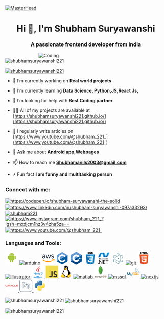
[![MasterHead](https://camo.githubusercontent.com/835452490445b3a39c58849a1d717b7880cb36ad3675de9f5a5299e7890c312e/687474703a2f2f6c617273656e736f6c7574696f6e732e6e6f2f64656d6f732f7061727469636c652d616e696d6174696f6e2e676966)](https://camo.githubusercontent.com/835452490445b3a39c58849a1d717b7880cb36ad3675de9f5a5299e7890c312e/687474703a2f2f6c617273656e736f6c7574696f6e732e6e6f2f64656d6f732f7061727469636c652d616e696d6174696f6e2e676966)
<h1 align="center">Hi 👋, I'm Shubham Suryawanshi</h1>
<h3 align="center">A passionate frontend developer from India</h3>
<img align="right" alt="Coding" width="400" src="https://github.com/rudrabarad/Gifs">

<p align="left"> <img src="https://komarev.com/ghpvc/?username=shubhamsuryawanshi221&label=Profile%20views&color=0e75b6&style=flat" alt="shubhamsuryawanshi221" /> </p>

<p align="left"> <a href="https://github.com/ryo-ma/github-profile-trophy"><img src="https://github-profile-trophy.vercel.app/?username=shubhamsuryawanshi221" alt="shubhamsuryawanshi221" /></a> </p>

- 🔭 I’m currently working on **Real world projects**

- 🌱 I’m currently learning **Data Science, Python,JS,React Js,**

- 🤝 I’m looking for help with **Best Coding partner**

- 👨‍💻 All of my projects are available at [https://shubhamsuryawanshi221.github.io/](https://shubhamsuryawanshi221.github.io/)

- 📝 I regularly write articles on [https://www.youtube.com/@shubham_221_](https://www.youtube.com/@shubham_221_)

- 💬 Ask me about **Android app,Webpages**

- 📫 How to reach me **Shubhamanils2003@gmail.com**

- ⚡ Fun fact **I am funny and multitasking person**

<h3 align="left">Connect with me:</h3>
<p align="left">
<a href="https://codepen.io/https://codepen.io/shubham-suryawanshi-the-solid" target="blank"><img align="center" src="https://raw.githubusercontent.com/rahuldkjain/github-profile-readme-generator/master/src/images/icons/Social/codepen.svg" alt="https://codepen.io/shubham-suryawanshi-the-solid" height="30" width="40" /></a>
<a href="https://linkedin.com/in/https://www.linkedin.com/in/shubham-suryawanshi-097a33293/" target="blank"><img align="center" src="https://raw.githubusercontent.com/rahuldkjain/github-profile-readme-generator/master/src/images/icons/Social/linked-in-alt.svg" alt="https://www.linkedin.com/in/shubham-suryawanshi-097a33293/" height="30" width="40" /></a>
<a href="https://fb.com/shubham221" target="blank"><img align="center" src="https://raw.githubusercontent.com/rahuldkjain/github-profile-readme-generator/master/src/images/icons/Social/facebook.svg" alt="shubham221" height="30" width="40" /></a>
<a href="https://instagram.com/https://www.instagram.com/shubham_221_?igsh=mxdjcm1hz3v4zha5za==" target="blank"><img align="center" src="https://raw.githubusercontent.com/rahuldkjain/github-profile-readme-generator/master/src/images/icons/Social/instagram.svg" alt="https://www.instagram.com/shubham_221_?igsh=mxdjcm1hz3v4zha5za==" height="30" width="40" /></a>
<a href="https://www.youtube.com/c/https://www.youtube.com/@shubham_221_" target="blank"><img align="center" src="https://raw.githubusercontent.com/rahuldkjain/github-profile-readme-generator/master/src/images/icons/Social/youtube.svg" alt="https://www.youtube.com/@shubham_221_" height="30" width="40" /></a>
</p>

<h3 align="left">Languages and Tools:</h3>
<p align="left"> <a href="https://developer.android.com" target="_blank" rel="noreferrer"> <img src="https://raw.githubusercontent.com/devicons/devicon/master/icons/android/android-original-wordmark.svg" alt="android" width="40" height="40"/> </a> <a href="https://www.arduino.cc/" target="_blank" rel="noreferrer"> <img src="https://cdn.worldvectorlogo.com/logos/arduino-1.svg" alt="arduino" width="40" height="40"/> </a> <a href="https://aws.amazon.com" target="_blank" rel="noreferrer"> <img src="https://raw.githubusercontent.com/devicons/devicon/master/icons/amazonwebservices/amazonwebservices-original-wordmark.svg" alt="aws" width="40" height="40"/> </a> <a href="https://www.cprogramming.com/" target="_blank" rel="noreferrer"> <img src="https://raw.githubusercontent.com/devicons/devicon/master/icons/c/c-original.svg" alt="c" width="40" height="40"/> </a> <a href="https://www.w3schools.com/cpp/" target="_blank" rel="noreferrer"> <img src="https://raw.githubusercontent.com/devicons/devicon/master/icons/cplusplus/cplusplus-original.svg" alt="cplusplus" width="40" height="40"/> </a> <a href="https://www.w3schools.com/css/" target="_blank" rel="noreferrer"> <img src="https://raw.githubusercontent.com/devicons/devicon/master/icons/css3/css3-original-wordmark.svg" alt="css3" width="40" height="40"/> </a> <a href="https://dotnet.microsoft.com/" target="_blank" rel="noreferrer"> <img src="https://raw.githubusercontent.com/devicons/devicon/master/icons/dot-net/dot-net-original-wordmark.svg" alt="dotnet" width="40" height="40"/> </a> <a href="https://www.electronjs.org" target="_blank" rel="noreferrer"> <img src="https://raw.githubusercontent.com/devicons/devicon/master/icons/electron/electron-original.svg" alt="electron" width="40" height="40"/> </a> <a href="https://git-scm.com/" target="_blank" rel="noreferrer"> <img src="https://www.vectorlogo.zone/logos/git-scm/git-scm-icon.svg" alt="git" width="40" height="40"/> </a> <a href="https://www.w3.org/html/" target="_blank" rel="noreferrer"> <img src="https://raw.githubusercontent.com/devicons/devicon/master/icons/html5/html5-original-wordmark.svg" alt="html5" width="40" height="40"/> </a> <a href="https://www.adobe.com/in/products/illustrator.html" target="_blank" rel="noreferrer"> <img src="https://www.vectorlogo.zone/logos/adobe_illustrator/adobe_illustrator-icon.svg" alt="illustrator" width="40" height="40"/> </a> <a href="https://www.java.com" target="_blank" rel="noreferrer"> <img src="https://raw.githubusercontent.com/devicons/devicon/master/icons/java/java-original.svg" alt="java" width="40" height="40"/> </a> <a href="https://developer.mozilla.org/en-US/docs/Web/JavaScript" target="_blank" rel="noreferrer"> <img src="https://raw.githubusercontent.com/devicons/devicon/master/icons/javascript/javascript-original.svg" alt="javascript" width="40" height="40"/> </a> <a href="https://www.linux.org/" target="_blank" rel="noreferrer"> <img src="https://raw.githubusercontent.com/devicons/devicon/master/icons/linux/linux-original.svg" alt="linux" width="40" height="40"/> </a> <a href="https://www.mathworks.com/" target="_blank" rel="noreferrer"> <img src="https://upload.wikimedia.org/wikipedia/commons/2/21/Matlab_Logo.png" alt="matlab" width="40" height="40"/> </a> <a href="https://www.mongodb.com/" target="_blank" rel="noreferrer"> <img src="https://raw.githubusercontent.com/devicons/devicon/master/icons/mongodb/mongodb-original-wordmark.svg" alt="mongodb" width="40" height="40"/> </a> <a href="https://www.microsoft.com/en-us/sql-server" target="_blank" rel="noreferrer"> <img src="https://www.svgrepo.com/show/303229/microsoft-sql-server-logo.svg" alt="mssql" width="40" height="40"/> </a> <a href="https://www.mysql.com/" target="_blank" rel="noreferrer"> <img src="https://raw.githubusercontent.com/devicons/devicon/master/icons/mysql/mysql-original-wordmark.svg" alt="mysql" width="40" height="40"/> </a> <a href="https://nextjs.org/" target="_blank" rel="noreferrer"> <img src="https://cdn.worldvectorlogo.com/logos/nextjs-2.svg" alt="nextjs" width="40" height="40"/> </a> <a href="https://www.oracle.com/" target="_blank" rel="noreferrer"> <img src="https://raw.githubusercontent.com/devicons/devicon/master/icons/oracle/oracle-original.svg" alt="oracle" width="40" height="40"/> </a> <a href="https://www.photoshop.com/en" target="_blank" rel="noreferrer"> <img src="https://raw.githubusercontent.com/devicons/devicon/master/icons/photoshop/photoshop-line.svg" alt="photoshop" width="40" height="40"/> </a> <a href="https://www.python.org" target="_blank" rel="noreferrer"> <img src="https://raw.githubusercontent.com/devicons/devicon/master/icons/python/python-original.svg" alt="python" width="40" height="40"/> </a> </p>

<p><img align="left" src="https://github-readme-stats.vercel.app/api/top-langs?username=shubhamsuryawanshi221&show_icons=true&locale=en&layout=compact" alt="shubhamsuryawanshi221" /></p>

<p>&nbsp;<img align="center" src="https://github-readme-stats.vercel.app/api?username=shubhamsuryawanshi221&show_icons=true&locale=en" alt="shubhamsuryawanshi221" /></p>

<p><img align="center" src="https://github-readme-streak-stats.herokuapp.com/?user=shubhamsuryawanshi221&" alt="shubhamsuryawanshi221" /></p>
